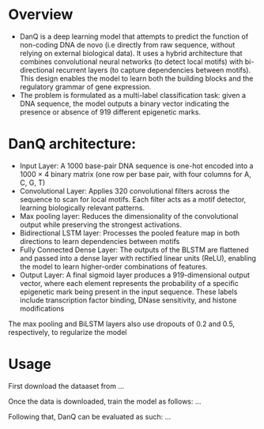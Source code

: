 # Overview 
- DanQ is a deep learning model that attempts to predict the function of non-coding DNA de novo (i.e directly from raw sequence, without relying on external biological data).  It uses a hybrid architecture that combines convolutional neural networks (to detect local motifs) with bi-directional recurrent layers (to capture dependencies between motifs). This design enables the model to learn both the building blocks and the regulatory grammar of gene expression.
- The problem is formulated as a multi-label classification task: given a DNA sequence, the model outputs a binary vector indicating the presence or absence of 919 different epigenetic marks.

# DanQ architecture:
- Input Layer: A 1000 base-pair DNA sequence is one-hot encoded into a 1000 × 4 binary matrix (one row per base pair, with four columns for A, C, G, T)
- Convolutional Layer: Applies 320 convolutional filters across the sequence to scan for local motifs. Each filter acts as a motif detector, learning biologically relevant patterns.
- Max pooling layer: Reduces the dimensionality of the convolutional output while preserving the strongest activations.
- Bidirectional LSTM layer: Processes the pooled feature map in both directions to learn dependencies between motifs
- Fully Connected Dense Layer: The outputs of the BLSTM are flattened and passed into a dense layer with rectified linear units (ReLU), enabling the model to learn higher-order combinations of features.
- Output Layer: A final sigmoid layer produces a 919-dimensional output vector, where each element represents the probability of a specific epigenetic mark being present in the input sequence. These labels include transcription factor binding, DNase sensitivity, and histone modifications
		
The max pooling and BiLSTM layers also use dropouts of 0.2 and 0.5,
respectively, to regularize the model

# Usage 
First download the dataaset from ...

Once the data is downloaded, train the model as follows:
...

Following that, DanQ can be evaluated as such:
... 